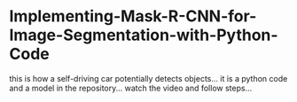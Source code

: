 # Implementing-Mask-R-CNN-for-Image-Segmentation-with-Python-Code
this is how a self-driving car potentially detects objects... it is a python code and a model in the repository... watch the video and follow steps...
